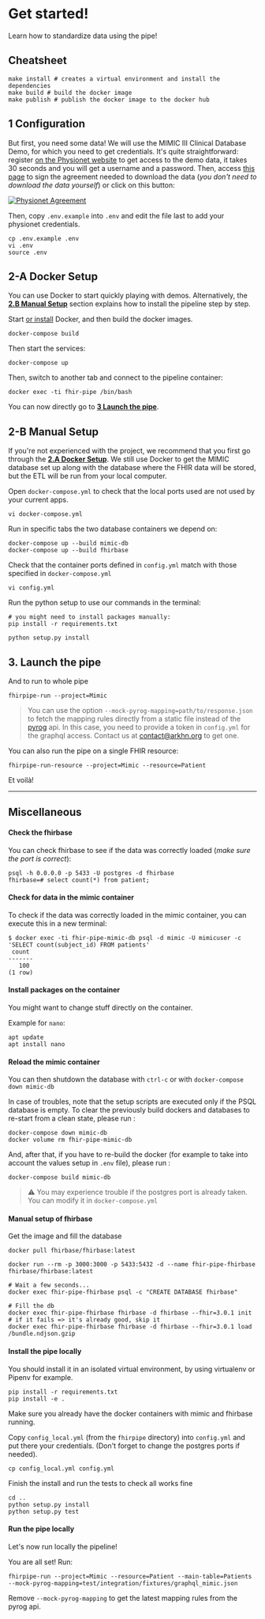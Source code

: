 
# Get started!

Learn how to standardize data using the pipe!

## Cheatsheet

```shell
make install # creates a virtual environment and install the dependencies
make build # build the docker image
make publish # publish the docker image to the docker hub
```

## 1 Configuration

But first, you need some data! We will use the MIMIC III Clinical Database Demo, for which you need to get credentials. It's quite straightforward: register [on the Physionet website](https://mimic.physionet.org/gettingstarted/demo/) to get access to the demo data, it takes 30 seconds and you will get a username and a password. Then, access [this page](https://physionet.org/works/MIMICIIIClinicalDatabaseDemo/) to sign the agreement needed to download the data (_you don't need to download the data yourself_) or click on this button:

[![Physionet Agreement](https://img.shields.io/badge/Physionet-Sign%20Agreement-green.svg?style=for-the-badge)](https://physionet.org/pnw/a/self-register?project=/works/MIMICIIIClinicalDatabaseDemo/index.shtml)


Then, copy `.env.example` into `.env` and edit the file last to add your physionet credentials.

```
cp .env.example .env
vi .env
source .env
```

## 2-A Docker Setup

You can use Docker to start quickly playing with demos. Alternatively, the **[2.B Manual Setup](#2-b-manual-setup)** section explains how to install the pipeline step by step.

Start [or install](https://docs.docker.com/install/#supported-platforms) Docker, and then build the docker images.
```
docker-compose build
```

Then start the services:
```
docker-compose up
```

Then, switch to another tab and connect to the pipeline container:

```
docker exec -ti fhir-pipe /bin/bash
```

You can now directly go to **[3 Launch the pipe](#3-launch-the-pipe)**.

## 2-B Manual Setup

If you're not experienced with the project, we recommend that you first go through the **[2.A Docker Setup](#2-a-docker-setup)**. We still use Docker to get the MIMIC database set up along with the database where the FHIR data will be stored, but the ETL will be run from your local computer.

Open `docker-compose.yml` to check that the local ports used are not used by your current apps.
```
vi docker-compose.yml 
```

Run in specific tabs the two database containers we depend on:
```
docker-compose up --build mimic-db
docker-compose up --build fhirbase
```

Check that the container ports defined in `config.yml` match with those specified in `docker-compose.yml`

```
vi config.yml
```

Run the python setup to use our commands in the terminal:

```
# you might need to install packages manually:
pip install -r requirements.txt

python setup.py install
```

## 3. Launch the pipe


And to run to whole pipe

```
fhirpipe-run --project=Mimic
```

> You can use the option `--mock-pyrog-mapping=path/to/response.json` to fetch the mapping rules directly from a static file instead of the [pyrog](https://github.com/arkhn/pyrog) api. In this case, you need to provide a token in `config.yml` for the graphql access. Contact us at [contact@arkhn.org](mailto:contact@arkhn.org?subject=Ask%20access%20to%20GraphQL%20api) to get one.

You can also run the pipe on a single FHIR resource:

```
fhirpipe-run-resource --project=Mimic --resource=Patient
```

Et voilà!

---

## Miscellaneous

#### Check the fhirbase

You can check fhirbase to see if the data was correctly loaded (_make sure the port is correct_):

```
psql -h 0.0.0.0 -p 5433 -U postgres -d fhirbase
fhirbase=# select count(*) from patient;
```

#### Check for data in the mimic container

To check if the data was correctly loaded in the mimic container, you can execute this in a new terminal:

```
$ docker exec -ti fhir-pipe-mimic-db psql -d mimic -U mimicuser -c 'SELECT count(subject_id) FROM patients'
 count
-------
   100
(1 row)
```

#### Install packages on the container

You might want to change stuff directly on the container.

Example for `nano`:
```
apt update
apt install nano
```

#### Reload the mimic container

You can then shutdown the database with `ctrl-c` or with `docker-compose down mimic-db`

In case of troubles, note that the setup scripts are executed only if the PSQL database is empty.
To clear the previously build dockers and databases to re-start from a clean state, please run :

```
docker-compose down mimic-db
docker volume rm fhir-pipe-mimic-db
```

And, after that, if you have to re-build the docker (for example to take into account the values setup in `.env` file), please run :

```
docker-compose build mimic-db
```

> :warning: You may experience trouble if the postgres port is already taken. You can modify it in `docker-compose.yml`



#### Manual setup of fhirbase

Get the image and fill the database

```
docker pull fhirbase/fhirbase:latest

docker run --rm -p 3000:3000 -p 5433:5432 -d --name fhir-pipe-fhirbase fhirbase/fhirbase:latest

# Wait a few seconds...
docker exec fhir-pipe-fhirbase psql -c "CREATE DATABASE fhirbase"

# Fill the db
docker exec fhir-pipe-fhirbase fhirbase -d fhirbase --fhir=3.0.1 init # if it fails => it's already good, skip it
docker exec fhir-pipe-fhirbase fhirbase -d fhirbase --fhir=3.0.1 load /bundle.ndjson.gzip
```

#### Install the pipe locally

You should install it in an isolated virtual environment, by using virtualenv or Pipenv for example.

```
pip install -r requirements.txt
pip install -e .
```

 Make sure you already have the docker containers with mimic and fhirbase running.

Copy `config_local.yml` (from the `fhirpipe` directory) into `config.yml` and put there your credentials. (Don't forget to change the postgres ports if needed).

```
cp config_local.yml config.yml
```

Finish the install and run the tests to check all works fine
```
cd ..
python setup.py install
python setup.py test
```

#### Run the pipe locally

Let's now run locally the pipeline!

You are all set! Run:

```
fhirpipe-run --project=Mimic --resource=Patient --main-table=Patients --mock-pyrog-mapping=test/integration/fixtures/graphql_mimic.json
```

Remove `--mock-pyrog-mapping` to get the latest mapping rules from the pyrog api.

